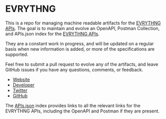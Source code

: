 # EVRYTHNGThis is a repo for managing machine readable artifacts for the [EVRYTHNG APIs](https://evrythng.com). The goal is to maintain and evolve an OpenAPI, Postman Collection, and APIs.json index for the [EVRYTHNG APIs](https://evrythng.com).They are a constant work in progress, and will be updated on a regular basis when new information is added, or more of the specifications are supported.Feel free to submit a pull request to evolve any of the artifacts, and leave GitHub issues if you have any questions, comments, or feedback.- [Website](https://evrythng.com)- [Developer](https://evrythng.com)- [Twitter](https://twitter.com/EVRYTHNG)- [GitHub](https://github.com/evrythng)The [APIs.json](https://github.com/api-evangelist/evrythng/blob/master/apis.json) index provides links to all the relevant links for the EVRYTHNG APIs, including the OpenAPI and Postman if they are present.